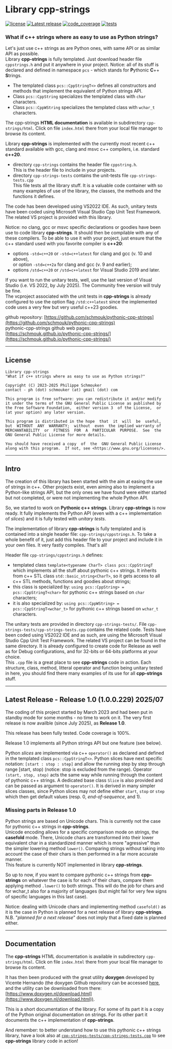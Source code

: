 # Library cpp-strings
 [![license](http://img.shields.io/github/license/schmouk/pythonic-cpp-strings.svg?style=plastic&labelColor=blueviolet&color=lightblue)](https://github.com/schmouk/pythonic-cpp-strings/license)  [![Latest release](http://img.shields.io/github/release/schmouk/pythonic-cpp-strings.svg?style=plastic&labelColor=blueviolet&color=success)](https://github.com/schmouk/pythonic-cpp-strings/releases)  [![code_coverage](https://img.shields.io/badge/code_coverage-100%25-success?style=plastic&labelColor=blueviolet)]()  [![tests](https://img.shields.io/badge/tests-passing-success?style=plastic&labelColor=blueviolet)]()

### What if c++ strings where as easy to use as Python strings?

Let's just use c++ strings as are Python ones, with same API or as similar API as possible.  
Library **cpp-strings** is fully templated. Just download header file `cppstrings.h` and put it anywhere in your project. Notice: all of its stuff is declared and defined in namespace `pcs` - which stands for **P**ythonic **C**++ **S**trings.

* The templated class `pcs::CppStringT<>` defines all constructors and methods that implement the equivalent of Python strings API.  
* Class `pcs::CppString` specializes the templated class with `char` characters.
* Class `pcs::CppWString` specializes the templated class with `wchar_t` characters.

The cpp-strings **HTML documentation** is available in subdirectory `cpp-strings/html`. Click on file `index.html` there from your local file manager to browse its content.

Library **cpp-strings** is implemented with the currently most recent c++ standard available with gcc, clang and msvc c++ compilers, i.e. standard **c++20**.

* directory `cpp-strings` contains the header file `cppstring.h`.  
This is the header file to include in your projects.
* directory `cpp-strings-tests` contains the unit-tests file `cpp-strings-tests.cpp`  
This file tests all the library stuff. It is a valuable code container with so many examples of use of the library, the classes, the methods and the functions it defines.

The code has been developed using VS2022 IDE. As such, unitary tests have been coded using Microsoft Visual Studio Cpp Unit Test Framework. The related VS project is provided with this library.

Notice: no clang, gcc or msvc specific declarations or goodies have been use to code library **cpp-strings**. It should then be compilable with any of these compilers. To be able to use it with your project, just ensure that the c++ standard used with you favorite compiler is **c++20**: 
* options `-std=c++20` or `-std=c++latest` for clang and gcc (v. 10 and above),  
or option `-std=c++2a` for clang and gcc (v. 9 and earlier);
* options `/std=c++20` or `/std=c++latest` for Visual Studio 2019 and later.

If you want to run the unitary tests, well, use the last version of Visual Studio (i.e. VS 2022, by July 2025). The Community free version will truly be fine.  
The vcproject associated with the unit tests in **cpp-strings** is already configured to use the option flag `/std:c++latest` since the implemented code uses a very few but very useful c++23 goodies.

github repository: [https://github.com/schmouk/pythonic-cpp-strings](https://github.com/schmouk/pythonic-cpp-strings)  
pythonic-cpp-strings github web pages: [https://schmouk.github.io/pythonic-cpp-strings/](https://schmouk.github.io/pythonic-cpp-strings/)


---
## License

    Library cpp-strings
    "What if c++ strings where as easy to use as Python strings?"

    Copyright (C) 2023-2025 Philippe Schmouker
    contact - ph (dot) schmouker (at) gmail (dot) com

    This program is free software: you can redistribute it and/or modify
    it under the terms of the GNU General Public License as published by
    the Free Software Foundation,  either version 3  of the License,  or
    (at your option) any later version.

    This program is distributed in the hope  that  it  will  be  useful,
    but  WITHOUT  ANY  WARRANTY;  without  even  the implied warranty of
    MERCHANTABILITY  or  FITNESS  FOR  A  PARTICULAR  PURPOSE.  See  the
    GNU General Public License for more details.

    You should have received a copy  of  the  GNU General Public License
    along with this program.  If not, see <https://www.gnu.org/licenses/>.


---
## Intro
The creation of this library has been started with the aim at easing the use of strings in c++. Other projects exist, even aiming also to implement a Python-like strings API, but the only ones we have found were either started but not completed, or were not implementing the whole Python API.

So, we started to work on **Pythonic c++ strings**. Library **cpp-strings** is now ready. It fully implements the Python API (even with a c++ implementation of *slices*) and it is fully tested with *unitary tests*.

The implementation of library **cpp-strings** is fully templated and is contained into a single header file: `cpp-strings/cppstrings.h`. To take a whole benefit of it, just add this header file to your project and include it in your own files. It very fastly compiles. That's all!

Header file `cpp-strings/cppstrings.h` defines:
* templated class `template<typename CharT> class pcs::CppStringT` which implements all the stuff about pythonic c++ strings. It inherits from c++ STL class `std::basic_string<CharT>`, so it gets access to all c++ STL methods, functions and goodies about strings;
* this class is specialized by: `using pcs::CppString> = pcs::CppStringT<char>` for pythonic c++ strings based on `char` characters;
* it is also specialized by: `using pcs::CppWString> = pcs::CppStringT<wchar_t>` for pythonic c++ strings based on `wchar_t` characters.

The unitary tests are provided in directory `cpp-strings-tests/`. File `cpp-strings-tests/cpp-strings-tests.cpp` contains the related code. Tests have been coded using VS2022 IDE and as such, are using the Microsoft Visual Studio Cpp Unit Test Framework. The related VS project can be found in the same directory. It is already configured to create code for Release as well as for Debug configurations, and for 32-bits or 64-bits platforms at your choice.  
This `.cpp` file is a great place to see **cpp-strings** code in action. Each structure, class, method, litteral operator and function being unitary tested in here, you should find there many examples of its use for all **cpp-strings** stuff.


---
## Latest Release - Release 1.0 (1.0.0.229) 2025/07

The coding of this project started by March 2023 and had been put in standby mode for some months - no time to work on it. The very first release is now availble (since July 2025), as **Release 1.0**.

This release has been fully tested. Code coverage is 100%.

Release 1.0 implements all Python strings API but one feature (see below).

Python *slices* are implemented via c++ `operator()` as declared and defined in the templated class `pcs::CppStringT<>`. Python slices have next specific notation: `[start : stop : step]` and allow the running step by step through range [start, stop) (notice: stop is excluded from the range). Operator `(start, stop, step)` acts the same way while running through the content of pythonic c++ strings. A dedicated base class `Slice` is also provided and can be passed as argument to `operator()`. It is derived in many simpler slices classes, since Python slices may not define either `start`, `stop` or `step` which then get default values (resp. 0, *end-of-sequence*, and 1).


### Missing parts in Release 1.0
Python strings are based on Unicode chars. This is currently not the case for pythonic c++ strings in **cpp-strings**.  
Unicode encoding allows for a specific comparison mode on strings, the **casefold** mode. There, Unicode chars are transformed into their lower equivalent char in a standardized manner which is more "agressive" than the simpler lowering method `lower()`. Comparing strings without taking into account the case of their chars is then performed in a far more accurate manner.  
This feature is currently NOT implemented in library **cpp-strings**.

So up to now, if you want to compare pythonic c++ strings from **cpp-strings** on whatever the case is for each of their chars, compare them applying method `.lower()` to both strings. This will do the job for chars and for wchar_t also for a majority of languages (but might fail for very few signs of specific languages in this last case).

Notice: dealing with Unicode chars and implementing method `casefold()` as it is the case in Python is planned for a next release of library **cpp-strings**.  
N.B. "*planned for a next release*" does not imply that a fixed date is planned either.


---
## Documentation

The **cpp-strings** HTML documentation is available in subdirectory `cpp-strings/html`. Click on file `index.html` there from your local file manager to browse its content.

It has then been produced with the great utility **doxygen** developed by Vicente Hernando (the doxygen Github repository can be accessed [here](https://github.com/doxygen/doxygen), and the utility can be downloaded from there: [https://www.doxygen.nl/download.html](https://www.doxygen.nl/download.html)).

This is a short documentation of the library. For some of its part it is a copy of the Python original documentation on strings. For its other part it documents the c++ implementation of **cpp-strings**.

And remember: to better understand how to use this pythonic c++ strings library, have a look also at [`cpp-strings-tests/cpp-strings-tests.cpp`](cpp-strings-tests/cpp-strings-tests.cpp) to see **cpp-strings** library code in action!
